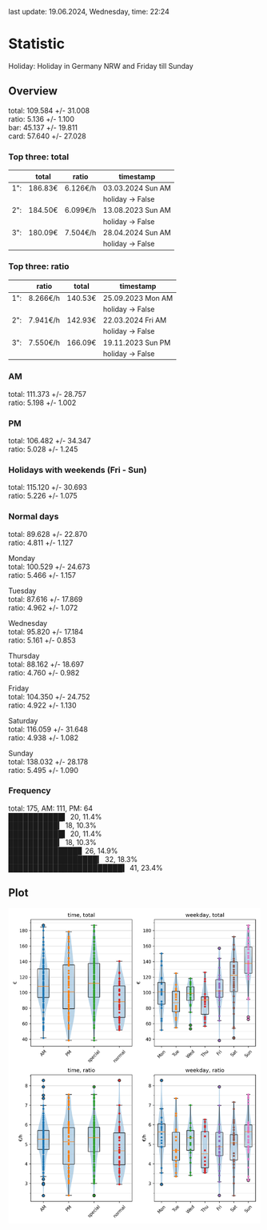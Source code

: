 last update: 19.06.2024, Wednesday, time: 22:24
# Statistic  
Holiday: Holiday in Germany NRW and Friday till Sunday  
## Overview  
total: 109.584 +/- 31.008  
ratio:   5.136 +/-  1.100  
bar:    45.137 +/- 19.811  
card:   57.640 +/- 27.028  
  
  
### Top three: total  
&nbsp;|total|ratio|timestamp
---|---|---|---
1":|186.83€|6.126€/h|03.03.2024 Sun AM
&nbsp;|&nbsp;|&nbsp;|holiday -> False
2":|184.50€|6.099€/h|13.08.2023 Sun AM
&nbsp;|&nbsp;|&nbsp;|holiday -> False
3":|180.09€|7.504€/h|28.04.2024 Sun AM
&nbsp;|&nbsp;|&nbsp;|holiday -> False
  
  
### Top three: ratio  
&nbsp;|ratio|total|timestamp
---|---|---|---
1":|8.266€/h|140.53€|25.09.2023 Mon AM
&nbsp;|&nbsp;|&nbsp;|holiday -> False
2":|7.941€/h|142.93€|22.03.2024 Fri AM
&nbsp;|&nbsp;|&nbsp;|holiday -> False
3":|7.550€/h|166.09€|19.11.2023 Sun PM
&nbsp;|&nbsp;|&nbsp;|holiday -> False
  
  
### AM  
total: 111.373 +/- 28.757  
ratio:   5.198 +/-  1.002  
  
### PM  
total: 106.482 +/- 34.347  
ratio:   5.028 +/-  1.245  
  
  
### Holidays with weekends (Fri - Sun)  
total: 115.120 +/- 30.693  
ratio:   5.226 +/-  1.075  
  
### Normal days  
total:  89.628 +/- 22.870  
ratio:   4.811 +/-  1.127  
  
  
Monday  
total: 100.529 +/- 24.673  
ratio:   5.466 +/-  1.157  
  
Tuesday  
total:  87.616 +/- 17.869  
ratio:   4.962 +/-  1.072  
  
Wednesday  
total:  95.820 +/- 17.184  
ratio:   5.161 +/-  0.853  
  
Thursday  
total:  88.162 +/- 18.697  
ratio:   4.760 +/-  0.982  
  
Friday  
total: 104.350 +/- 24.752  
ratio:   4.922 +/-  1.130  
  
Saturday  
total: 116.059 +/- 31.648  
ratio:   4.938 +/-  1.082  
  
Sunday  
total: 138.032 +/- 28.178  
ratio:   5.495 +/-  1.090  
  
  
### Frequency  
total: 175, AM: 111, PM: 64  
███████████▍ 20, 11.4%  
██████████▎ 18, 10.3%  
███████████▍ 20, 11.4%  
██████████▎ 18, 10.3%  
██████████████▊ 26, 14.9%  
██████████████████▎ 32, 18.3%  
███████████████████████▍ 41, 23.4%  
  
  
## Plot  
![Image](harvest.png)